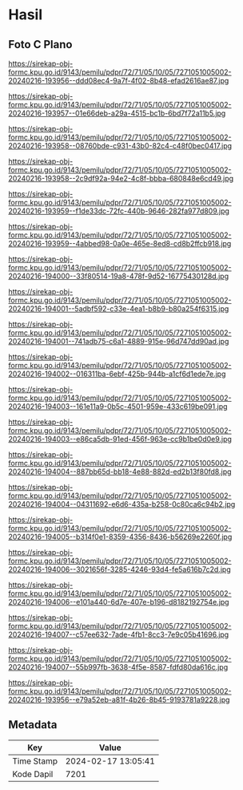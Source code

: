 # Hasil

## Foto C Plano

https://sirekap-obj-formc.kpu.go.id/9143/pemilu/pdpr/72/71/05/10/05/7271051005002-20240216-193956--ddd08ec4-9a7f-4f02-8b48-efad2616ae87.jpg

https://sirekap-obj-formc.kpu.go.id/9143/pemilu/pdpr/72/71/05/10/05/7271051005002-20240216-193957--01e66deb-a29a-4515-bc1b-6bd7f72a11b5.jpg

https://sirekap-obj-formc.kpu.go.id/9143/pemilu/pdpr/72/71/05/10/05/7271051005002-20240216-193958--08760bde-c931-43b0-82c4-c48f0bec0417.jpg

https://sirekap-obj-formc.kpu.go.id/9143/pemilu/pdpr/72/71/05/10/05/7271051005002-20240216-193958--2c9df92a-94e2-4c8f-bbba-680848e6cd49.jpg

https://sirekap-obj-formc.kpu.go.id/9143/pemilu/pdpr/72/71/05/10/05/7271051005002-20240216-193959--f1de33dc-72fc-440b-9646-282fa977d809.jpg

https://sirekap-obj-formc.kpu.go.id/9143/pemilu/pdpr/72/71/05/10/05/7271051005002-20240216-193959--4abbed98-0a0e-465e-8ed8-cd8b2ffcb918.jpg

https://sirekap-obj-formc.kpu.go.id/9143/pemilu/pdpr/72/71/05/10/05/7271051005002-20240216-194000--33f80514-19a8-478f-9d52-16775430128d.jpg

https://sirekap-obj-formc.kpu.go.id/9143/pemilu/pdpr/72/71/05/10/05/7271051005002-20240216-194001--5adbf592-c33e-4ea1-b8b9-b80a254f6315.jpg

https://sirekap-obj-formc.kpu.go.id/9143/pemilu/pdpr/72/71/05/10/05/7271051005002-20240216-194001--741adb75-c6a1-4889-915e-96d747dd90ad.jpg

https://sirekap-obj-formc.kpu.go.id/9143/pemilu/pdpr/72/71/05/10/05/7271051005002-20240216-194002--016311ba-6ebf-425b-944b-a1cf6d1ede7e.jpg

https://sirekap-obj-formc.kpu.go.id/9143/pemilu/pdpr/72/71/05/10/05/7271051005002-20240216-194003--161e11a9-0b5c-4501-959e-433c619be091.jpg

https://sirekap-obj-formc.kpu.go.id/9143/pemilu/pdpr/72/71/05/10/05/7271051005002-20240216-194003--e86ca5db-91ed-456f-963e-cc9b1be0d0e9.jpg

https://sirekap-obj-formc.kpu.go.id/9143/pemilu/pdpr/72/71/05/10/05/7271051005002-20240216-194004--887bb65d-bb18-4e88-882d-ed2b13f80fd8.jpg

https://sirekap-obj-formc.kpu.go.id/9143/pemilu/pdpr/72/71/05/10/05/7271051005002-20240216-194004--04311692-e6d6-435a-b258-0c80ca6c94b2.jpg

https://sirekap-obj-formc.kpu.go.id/9143/pemilu/pdpr/72/71/05/10/05/7271051005002-20240216-194005--b314f0e1-8359-4356-8436-b56269e2260f.jpg

https://sirekap-obj-formc.kpu.go.id/9143/pemilu/pdpr/72/71/05/10/05/7271051005002-20240216-194006--3021656f-3285-4246-93d4-fe5a616b7c2d.jpg

https://sirekap-obj-formc.kpu.go.id/9143/pemilu/pdpr/72/71/05/10/05/7271051005002-20240216-194006--e101a440-6d7e-407e-b196-d8182192754e.jpg

https://sirekap-obj-formc.kpu.go.id/9143/pemilu/pdpr/72/71/05/10/05/7271051005002-20240216-194007--c57ee632-7ade-4fb1-8cc3-7e9c05b41696.jpg

https://sirekap-obj-formc.kpu.go.id/9143/pemilu/pdpr/72/71/05/10/05/7271051005002-20240216-194007--55b997fb-3638-4f5e-8587-fdfd80da616c.jpg

https://sirekap-obj-formc.kpu.go.id/9143/pemilu/pdpr/72/71/05/10/05/7271051005002-20240216-193956--e79a52eb-a81f-4b26-8b45-9193781a9228.jpg


## Metadata

| Key        | Value               |
| ---------- | ------------------- |
| Time Stamp | 2024-02-17 13:05:41 |
| Kode Dapil | 7201                |



